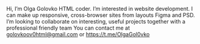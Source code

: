 Hi, I’m Olga Golovko HTML coder.
I’m interested in website development. I can make up responsive, cross-browser sites from layouts Figma and PSD.
I’m looking to collaborate on interesting, useful projects together with a professional friendly team
You can contact me at golovkoov0html@gmail.com or https://t.me/OlgaGol0vko

<!---
OlgaGolovko/OlgaGolovko is a ✨ special ✨ repository because its `README.md` (this file) appears on your GitHub profile.
You can click the Preview link to take a look at your changes.
--->
